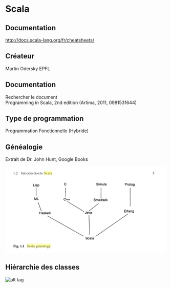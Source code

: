 # Scala

## Documentation

http://docs.scala-lang.org/fr/cheatsheets/


## Créateur 
Martin Odersky EPFL

## Documentation

Rechercher le document  
Programming in Scala, 2nd edition (Artima, 2011, 0981531644)

## Type de programmation

Programmation Fonctionnelle (Hybride)

## Généalogie

Extrait de Dr. John Hunt, Google Books 

![alt tag](https://github.com/CollegeBoreal/INF1042-16E/blob/master/A.Scala/ScalaGenealogy.png)

## Hiérarchie des classes

![alt tag](http://www.scala-lang.org/old/sites/default/files/images/classhierarchy.png)


